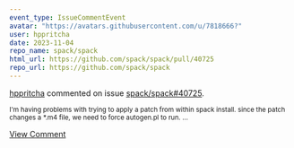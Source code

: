```yaml
---
event_type: IssueCommentEvent
avatar: "https://avatars.githubusercontent.com/u/7818666?"
user: hppritcha
date: 2023-11-04
repo_name: spack/spack
html_url: https://github.com/spack/spack/pull/40725
repo_url: https://github.com/spack/spack
---
```


<a href='https://github.com/hppritcha' target='_blank'>hppritcha</a> commented on issue <a href='https://github.com/spack/spack/pull/40725' target='_blank'>spack/spack#40725</a>.

<small>I'm having problems with trying to apply a patch from within spack install.  since the patch changes a *.m4 file, we need to force autogen.pl to run....</small>

<a href='https://github.com/spack/spack/pull/40725' target='_blank'>View Comment</a>